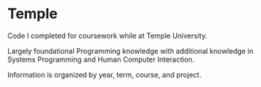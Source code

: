 # Temple
Code I completed for coursework while at Temple University. 

Largely foundational Programming knowledge with additional knowledge in Systems Programming and Human Computer Interaction.

Information is organized by year, term, course, and project.
